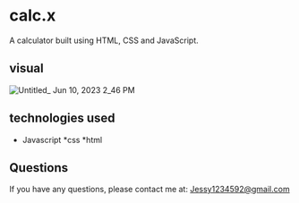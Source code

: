 # calc.x
A calculator built using  HTML, CSS and JavaScript.

## visual

![Untitled_ Jun 10, 2023 2_46 PM](https://github.com/knoxjess/calc.x/assets/110634800/40ab8d13-1952-4b83-a8a5-4b375b7f4431)


## technologies used

* Javascript
*css
*html

## Questions

If you have any questions, please contact me at: Jessy1234592@gmail.com

